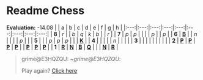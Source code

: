 # Readme Chess

**Evaluation:** -14.08
|     |  a  |  b  |  c  |  d  |  e  |  f  |  g  |  h  |
|:---:|:---:|:---:|:---:|:---:|:---:|:---:|:---:|:---:|
|  **8**  |  _r_  |     |  _b_  |  _q_  |  _k_  |  _b_  |     |  _r_  |
|  **7**  |  _p_  |  _p_  |     |     |     |  _p_  |     |  _p_  |
|  **6**  |  [**B**](https://github.com/grim-kalman)  |     |  _n_  |     |     |     |  _p_  |     |
|  **5**  |     |     |  _p_  |  _p_  |  _p_  |     |     |  [**K**](https://github.com/grim-kalman)  |
|  **4**  |     |     |     |     |  _n_  |     |     |     |
|  **3**  |     |     |     |     |     |     |     |     |
|  **2**  |  [**P**](https://github.com/grim-kalman)  |  [**P**](https://github.com/grim-kalman)  |  [**P**](https://github.com/grim-kalman)  |  [**P**](https://github.com/grim-kalman)  |     |  [**P**](https://github.com/grim-kalman)  |  [**P**](https://github.com/grim-kalman)  |  [**P**](https://github.com/grim-kalman)  |
|  **1**  |  [**R**](https://github.com/grim-kalman)  |  [**N**](https://github.com/grim-kalman)  |  [**B**](https://github.com/grim-kalman)  |  [**Q**](https://github.com/grim-kalman)  |     |     |  [**N**](https://github.com/grim-kalman)  |  [**R**](https://github.com/grim-kalman)  |
> grime@E3HQZQU: ~$%n>%n> I'm sorry, I'm afraid you've lost.
> grime@E3HQZQU: ~$
>
> Play again? [Click here](http://localhost:8080/api/chess/restart)